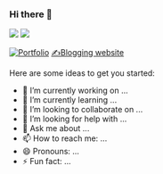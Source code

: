 ### Hi there 👋
[![](https://img.shields.io/badge/LinkedIn-KaushikChintam-blue?logo=Linkedin&logoColor=blue&labelColor=black)](https://www.linkedin.com/in/chintam-kaushik20/)
[![](https://img.shields.io/badge/Gmail-kaushikam12%40gmail.com-red?logo=Gmail&logoColor=Red&labelColor=black)](mailto:kaushikam12@gmail.com)

[![Portfolio](https://img.shields.io/website?color=blue&label=Portfolio&style=flat&up_message=Online&url=https://sanchitbajaj02.github.io/portfolio/)](https://kaushikresumee.herokuapp.com/)
[ ✍Blogging website](https://kaushikam12.wixsite.com/pennind)


Here are some ideas to get you started:

- 🔭 I’m currently working on ...
- 🌱 I’m currently learning ...
- 👯 I’m looking to collaborate on ...
- 🤔 I’m looking for help with ...
- 💬 Ask me about ...
- 📫 How to reach me: ...
- 😄 Pronouns: ...
- ⚡ Fun fact: ...
